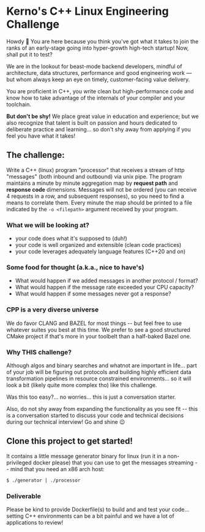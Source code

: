 # Kerno's C++ Linux Engineering Challenge

Howdy 👋  You are here because you think you've got what it takes to join the ranks of an early-stage going into hyper-growth high-tech startup!
Now, shall put it to test?

We are in the lookout for beast-mode backend developers, mindful of architecture, data structures, performance and good engineering work — but whom always keep an eye on timely, customer-facing value delivery.

You are proficient in C++, you write clean but high-performance code and know how to take advantage of the internals of your compiler and your toolchain.


**But don't be shy!**
We place great value in education and experience; but we also recognize that talent is built on passion and hours dedicated to deliberate practice and learning... so don't shy away from applying if you feel you have what it takes!



## The challenge:
Write a C++ (linux) program "processor" that receives a stream of http "messages" (both inbound and outbound) via unix pipe.
The program maintains a minute by minute aggregation map by **request path** and **response code** dimensions.
Messages will not be ordered (you can receive 4 requests in a row, and subsequent responses), so you need to find a means to correlate them.
Every minute the map should be printed to a file indicated by the `-o <filepath>` argument received by your program.


### What we will be looking at?
- your code does what it's supposed to (duh!)
- your code is well organized and extensible (clean code practices)
- your code leverages adequately language features (C++20 and on)


### Some food for thought (a.k.a., nice to have's)
- What would happen if we added messages in another protocol / format?
- What would happen if the message rate exceeded your CPU capacity?
- What would happen if some messages never got a response?


### CPP is a very diverse universe
We do favor CLANG and BAZEL for most things -- but feel free to use whatever suites you best at this time. We prefer to see a good structured CMake project if that's more in your toolbelt than a half-baked Bazel one.


### Why THIS challenge?
Although algos and binary searches and whatnot are important in life... part of your job will be figuring out protocols and building highly efficient data transformation pipelines in resource constrained environments... so it will look a bit (likely quite more complex tho) like this challenge.

Was this too easy?... no worries... this is just a conversation starter.

Also, do not shy away from expanding the functionality as you see fit -- this is a conversation started to discuss your code and technical decisions during our technical interview! Go and shine 😉


## Clone this project to get started!
It contains a little message generator binary for linux (run it in a non-privileged docker please) that you can use to get the messages streaming -- mind that you need an x86 arch host:
```bash
$ ./generator | ./processor
```

### Deliverable
Please be kind to provide Dockerfile(s) to build and and test your code... setting C++ environments can be a bit painful and we have a lot of applications to review!

